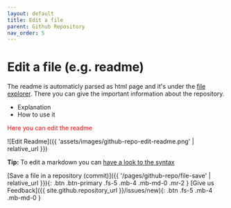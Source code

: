 ```yaml
---
layout: default
title: Edit a file
parent: Github Repository
nav_order: 5
---
```


# Edit a file (e.g. readme)
The readme is automaticly parsed as html page and it's under the [file explorer](/pages/github-repo/repository-overview/#file-explorer). There you can give the important information about the repository. 
* Explanation
* How to use it

<p style="color:red;">Here you can edit the readme</p>

![Edit Readme]({{ 'assets/images/github-repo-edit-readme.png' | relative_url }})

**Tip:** To edit a markdown you can [have a look to the syntax](github-markdown)

[Save a file in a repository (commit)]({{ '/pages/github-repo/file-save' | relative_url }}){: .btn .btn-primary .fs-5 .mb-4 .mb-md-0 .mr-2 } [Give us Feedback]({{ site.github.repository_url }}/issues/new){: .btn .fs-5 .mb-4 .mb-md-0 }